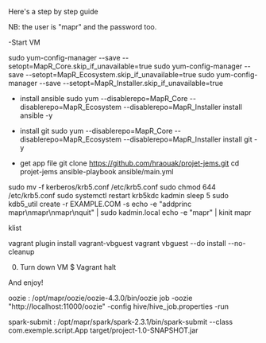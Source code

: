 Here's a step by step guide 

NB: the user is "mapr" and the password too.

-Start VM

sudo yum-config-manager --save --setopt=MapR_Core.skip_if_unavailable=true
sudo yum-config-manager --save --setopt=MapR_Ecosystem.skip_if_unavailable=true
sudo yum-config-manager --save --setopt=MapR_Installer.skip_if_unavailable=true

- install ansible
sudo yum --disablerepo=MapR_Core --disablerepo=MapR_Ecosystem --disablerepo=MapR_Installer install ansible -y

- install git
sudo yum --disablerepo=MapR_Core --disablerepo=MapR_Ecosystem --disablerepo=MapR_Installer install git -y

- get app file
git clone https://github.com/hraouak/projet-jems.git
cd projet-jems
ansible-playbook ansible/main.yml




sudo mv -f kerberos/krb5.conf /etc/krb5.conf
sudo chmod 644 /etc/krb5.conf
sudo systemctl restart krb5kdc kadmin
sleep 5
sudo kdb5_util create -r EXAMPLE.COM -s
echo -e "addprinc mapr\nmapr\nmapr\nquit" | sudo kadmin.local
echo -e "mapr" | kinit mapr

klist



vagrant plugin install vagrant-vbguest
vagrant vbguest --do install --no-cleanup







0) Turn down VM
    $ Vagrant halt

And enjoy!








oozie : /opt/mapr/oozie/oozie-4.3.0/bin/oozie job -oozie "http://localhost:11000/oozie" -config hive/hive_job.properties -run


spark-submit : /opt/mapr/spark/spark-2.3.1/bin/spark-submit --class com.exemple.script.App target/project-1.0-SNAPSHOT.jar
